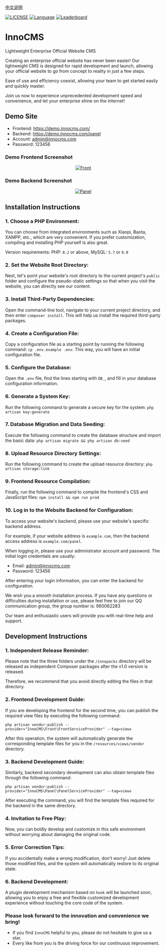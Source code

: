 [中文说明](https://github.com/innocms/innocms/blob/master/README.zh-cn.md)

[![LICENSE](https://img.shields.io/badge/License-OSL%203.0-green.svg)](https://github.com/innocms/innocms/blob/master/LICENSE.txt)
[![Language](https://img.shields.io/badge/Language-php-blue.svg)](https://www.php.net/)
[![Leaderboard](https://img.shields.io/badge/InnoCMS%20-orange)](https://www.innocms.com/)

# InnoCMS
Lightweight Enterprise Official Website CMS

Creating an enterprise official website has never been easier! Our lightweight CMS is designed for rapid development and launch, allowing your official website to go from concept to reality in just a few steps.

Ease of use and efficiency coexist, allowing your team to get started easily and quickly master.

Join us now to experience unprecedented development speed and convenience, and let your enterprise shine on the Internet!

## Demo Site
- Frontend: https://demo.innocms.com/
- Backend: https://demo.innocms.com/panel
- Account: admin@innocms.com
- Password: 123456

### Demo Frontend Screenshot
<p align="center"> <a href="https://www.innocms.com" target="_blank"> <img src="https://www.innoshop.cn/images/readme/front.jpg?" alt="Front"> </a> </p>

### Demo Backend Screenshot
<p align="center"> <a href="https://www.innocms.com" target="_blank"> <img src="https://www.innoshop.cn/images/readme/panel.jpg?" alt="Panel"> </a> </p>

## Installation Instructions
### 1. Choose a PHP Environment:
You can choose from integrated environments such as Xiaopi, Baota, XAMPP, etc., which are very convenient. If you prefer customization, compiling and installing PHP yourself is also great.

Version requirements: PHP: `8.2` or above, MySQL: `5.7` or `8.0`

### 2. Set the Website Root Directory:
Next, let's point your website's root directory to the current project's `public` folder and configure the pseudo-static settings so that when you visit the website, you can directly see our content.

### 3. Install Third-Party Dependencies:
Open the command-line tool, navigate to your current project directory, and then enter `composer install`. This will help us install the required third-party packages.

### 4. Create a Configuration File:
Copy a configuration file as a starting point by running the following command: `cp .env.example .env`. This way, you will have an initial configuration file.

### 5. Configure the Database:
Open the `.env` file, find the lines starting with `DB_`, and fill in your database configuration information.

### 6. Generate a System Key:
Run the following command to generate a secure key for the system: `php artisan key:generate`

### 7. Database Migration and Data Seeding:
Execute the following command to create the database structure and import the basic data: `php artisan migrate && php artisan db:seed`

### 8. Upload Resource Directory Settings:
Run the following command to create the upload resource directory: `php artisan storage:link`

### 9. Frontend Resource Compilation:
Finally, run the following command to compile the frontend's CSS and JavaScript files: `npm install && npm run prod`

### 10. Log in to the Website Backend for Configuration:

To access your website's backend, please use your website's specific backend address.

For example, if your website address is `example.com`, then the backend access address is `example.com/panel`.

When logging in, please use your administrator account and password. The initial login credentials are usually:

- Email: admin@innocms.com
- Password: 123456

After entering your login information, you can enter the backend for configuration.

We wish you a smooth installation process. If you have any questions or difficulties during installation or use, please feel free to join our QQ communication group, the group number is: 960062283

Our team and enthusiastic users will provide you with real-time help and support.

## Development Instructions
### 1. Independent Release Reminder:
Please note that the three folders under the `/innopacks` directory will be released as independent Composer packages after the v1.0 version is released.

Therefore, we recommend that you avoid directly editing the files in that directory.

### 2. Frontend Development Guide:
If you are developing the frontend for the second time, you can publish the required view files by executing the following command:

```
php artisan vendor:publish --provider="InnoCMS\Front\FrontServiceProvider" --tag=views
```

After this operation, the system will automatically generate the corresponding template files for you in the `/resources/views/vendor` directory.

### 3. Backend Development Guide:
Similarly, backend secondary development can also obtain template files through the following command:

```
php artisan vendor:publish --provider="InnoCMS\Panel\PanelServiceProvider" --tag=views
```

After executing the command, you will find the template files required for the backend in the same directory.

### 4. Invitation to Free Play:
Now, you can boldly develop and customize in this safe environment without worrying about damaging the original code.

### 5. Error Correction Tips:
If you accidentally make a wrong modification, don't worry! Just delete those modified files, and the system will automatically restore to its original state.

### 6. Backend Development:
A plugin development mechanism based on `hook` will be launched soon, allowing you to enjoy a free and flexible customized development experience without touching the core code of the system.

### Please look forward to the innovation and convenience we bring!
- If you find `InnoCMS` helpful to you, please do not hesitate to give us a star.
- Every like from you is the driving force for our continuous improvement.